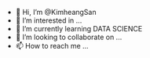 - 👋 Hi, I’m @KimheangSan
- 👀 I’m interested in ...
- 🌱 I’m currently learning DATA SCIENCE
- 💞️ I’m looking to collaborate on ...
- 📫 How to reach me ...

<!---
KimheangSan/KimheangSan is a ✨ special ✨ repository because its `README.md` (this file) appears on your GitHub profile.
You can click the Preview link to take a look at your changes.
--->

